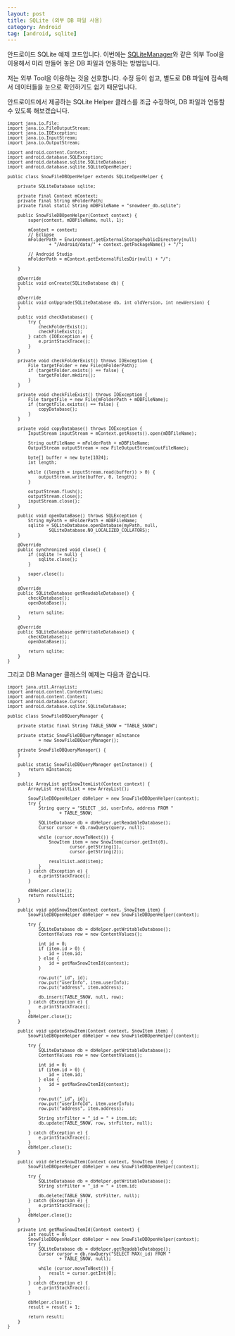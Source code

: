 ```yaml
---
layout: post
title: SQLite (외부 DB 파일 사용)
category: Android
tag: [android, sqlite]
---
```


안드로이드 SQLite 예제 코드입니다. 이번에는 [SQLiteManager](https://addons.mozilla.org/ko/firefox/addon/sqlite-manager/)와 
같은 외부 Tool을 이용해서 미리 만들어 놓은 DB 파일과 연동하는 방법입니다.

저는 외부 Tool을 이용하는 것을 선호합니다. 
수정 등이 쉽고, 별도로 DB 파일에 접속해서 데이터들을 눈으로 확인하기도 쉽기 때문입니다.

안드로이드에서 제공하는 SQLite Helper 클래스를 조금 수정하여, 
DB 파일과 연동할 수 있도록 해보겠습니다.


<pre class="prettyprint" style="font-size:0.7em;">
import java.io.File;
import java.io.FileOutputStream;
import java.io.IOException;
import java.io.InputStream;
import java.io.OutputStream;

import android.content.Context;
import android.database.SQLException;
import android.database.sqlite.SQLiteDatabase;
import android.database.sqlite.SQLiteOpenHelper;

public class SnowFileDBOpenHelper extends SQLiteOpenHelper {

    private SQLiteDatabase sqlite;

    private final Context mContext;
    private final String mFolderPath;
    private final static String mDBFileName = "snowdeer_db.sqlite";

    public SnowFileDBOpenHelper(Context context) {
        super(context, mDBFileName, null, 1);

        mContext = context;
        // Eclipse
		mFolderPath = Environment.getExternalStoragePublicDirectory(null) 
                + "/Android/data/" + context.getPackageName() + "/";

        // Android Studio
        mFolderPath = mContext.getExternalFilesDir(null) + "/";

    }

    @Override
    public void onCreate(SQLiteDatabase db) {
    }

    @Override
    public void onUpgrade(SQLiteDatabase db, int oldVersion, int newVersion) {
    }

    public void checkDatabase() {
        try {
            checkFolderExist();
            checkFileExist();
        } catch (IOException e) {
            e.printStackTrace();
        }
    }

    private void checkFolderExist() throws IOException {
        File targetFolder = new File(mFolderPath);
        if (targetFolder.exists() == false) {
            targetFolder.mkdirs();
        }
    }

    private void checkFileExist() throws IOException {
        File targetFile = new File(mFolderPath + mDBFileName);
        if (targetFile.exists() == false) {
            copyDatabase();
        }
    }

    private void copyDatabase() throws IOException {
        InputStream inputStream = mContext.getAssets().open(mDBFileName);

        String outFileName = mFolderPath + mDBFileName;
        OutputStream outputStream = new FileOutputStream(outFileName);

        byte[] buffer = new byte[1024];
        int length;

        while ((length = inputStream.read(buffer)) > 0) {
            outputStream.write(buffer, 0, length);
        }

        outputStream.flush();
        outputStream.close();
        inputStream.close();
    }

    public void openDataBase() throws SQLException {
        String myPath = mFolderPath + mDBFileName;
        sqlite = SQLiteDatabase.openDatabase(myPath, null,
                SQLiteDatabase.NO_LOCALIZED_COLLATORS);
    }

    @Override
    public synchronized void close() {
        if (sqlite != null) {
            sqlite.close();
        }

        super.close();
    }

    @Override
    public SQLiteDatabase getReadableDatabase() {
        checkDatabase();
        openDataBase();

        return sqlite;
    }

    @Override
    public SQLiteDatabase getWritableDatabase() {
        checkDatabase();
        openDataBase();

        return sqlite;
    }
}
</pre>

그리고 DB Manager 클래스의 예제는 다음과 같습니다.

<pre class="prettyprint" style="font-size:0.7em;">
import java.util.ArrayList;
import android.content.ContentValues;
import android.content.Context;
import android.database.Cursor;
import android.database.sqlite.SQLiteDatabase;

public class SnowFileDBQueryManager {

    private static final String TABLE_SNOW = "TABLE_SNOW";

    private static SnowFileDBQueryManager mInstance
            = new SnowFileDBQueryManager();

    private SnowFileDBQueryManager() {
    }

    public static SnowFileDBQueryManager getInstance() {
        return mInstance;
    }

    public ArrayList<SnowItem> getSnowItemList(Context context) {
        ArrayList<SnowItem> resultList = new ArrayList<SnowItem>();

        SnowFileDBOpenHelper dbHelper = new SnowFileDBOpenHelper(context);
        try {
            String query = "SELECT _id, userInfo, address FROM "
                    + TABLE_SNOW;

            SQLiteDatabase db = dbHelper.getReadableDatabase();
            Cursor cursor = db.rawQuery(query, null);

            while (cursor.moveToNext()) {
                SnowItem item = new SnowItem(cursor.getInt(0),
                        cursor.getString(1),
                        cursor.getString(2));
                
                resultList.add(item);
            }
        } catch (Exception e) {
            e.printStackTrace();
        }

        dbHelper.close();
        return resultList;
    }

    public void addSnowItem(Context context, SnowItem item) {
        SnowFileDBOpenHelper dbHelper = new SnowFileDBOpenHelper(context);

        try {
            SQLiteDatabase db = dbHelper.getWritableDatabase();
            ContentValues row = new ContentValues();

            int id = 0;
            if (item.id > 0) {
                id = item.id;
            } else {
                id = getMaxSnowItemId(context);
            }

            row.put("_id", id);
            row.put("userInfo", item.userInfo);
            row.put("address", item.address);

            db.insert(TABLE_SNOW, null, row);
        } catch (Exception e) {
            e.printStackTrace();
        }
        dbHelper.close();
    }

    public void updateSnowItem(Context context, SnowItem item) {
        SnowFileDBOpenHelper dbHelper = new SnowFileDBOpenHelper(context);

        try {
            SQLiteDatabase db = dbHelper.getWritableDatabase();
            ContentValues row = new ContentValues();

            int id = 0;
            if (item.id > 0) {
                id = item.id;
            } else {
                id = getMaxSnowItemId(context);
            }

            row.put("_id", id);
            row.put("userInfoId", item.userInfo);
            row.put("address", item.address);

            String strFilter = "_id = " + item.id;
            db.update(TABLE_SNOW, row, strFilter, null);

        } catch (Exception e) {
            e.printStackTrace();
        }
        dbHelper.close();
    }

    public void deleteSnowItem(Context context, SnowItem item) {
        SnowFileDBOpenHelper dbHelper = new SnowFileDBOpenHelper(context);

        try {
            SQLiteDatabase db = dbHelper.getWritableDatabase();
            String strFilter = "_id = " + item.id;

            db.delete(TABLE_SNOW, strFilter, null);
        } catch (Exception e) {
            e.printStackTrace();
        }
        dbHelper.close();
    }

    private int getMaxSnowItemId(Context context) {
        int result = 0;
        SnowFileDBOpenHelper dbHelper = new SnowFileDBOpenHelper(context);
        try {
            SQLiteDatabase db = dbHelper.getReadableDatabase();
            Cursor cursor = db.rawQuery("SELECT MAX(_id) FROM " 
                    + TABLE_SNOW, null);

            while (cursor.moveToNext()) {
                result = cursor.getInt(0);
            }
        } catch (Exception e) {
            e.printStackTrace();
        }

        dbHelper.close();
        result = result + 1;

        return result;
    }
}
</pre>
